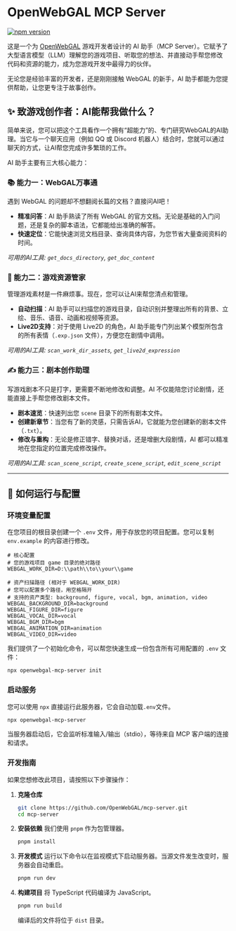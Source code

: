 # OpenWebGAL MCP Server

[![npm version](https://img.shields.io/npm/v/openwebgal-mcp-server.svg)](https://www.npmjs.com/package/openwebgal-mcp-server)

这是一个为 [OpenWebGAL](https://github.com/OpenWebGAL/WebGAL) 游戏开发者设计的 AI 助手（MCP Server）。它赋予了大型语言模型（LLM）理解您的游戏项目、听取您的想法、并直接动手帮您修改代码和资源的能力，成为您游戏开发中最得力的伙伴。

无论您是经验丰富的开发者，还是刚刚接触 WebGAL 的新手，AI 助手都能为您提供帮助，让您更专注于故事创作。

## ✨ 致游戏创作者：AI能帮我做什么？

简单来说，您可以把这个工具看作一个拥有“超能力”的、专门研究WebGAL的AI助理。当它与一个聊天应用（例如 QQ 或 Discord 机器人）结合时，您就可以通过聊天的方式，让AI帮您完成许多繁琐的工作。

AI 助手主要有三大核心能力：

### 📚 能力一：WebGAL万事通

遇到 WebGAL 的问题却不想翻阅长篇的文档？直接问AI吧！

- **精准问答**：AI 助手熟读了所有 WebGAL 的官方文档。无论是基础的入门问题，还是复杂的脚本语法，它都能给出准确的解答。
- **快速定位**：它能快速浏览文档目录、查询具体内容，为您节省大量查阅资料的时间。

*可用的AI工具: `get_docs_directory`, `get_doc_content`*

### 🎨 能力二：游戏资源管家

管理游戏素材是一件麻烦事。现在，您可以让AI来帮您清点和管理。

- **自动扫描**：AI 助手可以扫描您的游戏目录，自动识别并整理出所有的背景、立绘、音乐、语音、动画和视频等资源。
- **Live2D支持**：对于使用 Live2D 的角色，AI 助手能专门列出某个模型所包含的所有表情（`.exp.json` 文件），方便您在剧情中调用。

*可用的AI工具: `scan_work_dir_assets`, `get_live2d_expression`*

### ✍️ 能力三：剧本创作助理

写游戏剧本不只是打字，更需要不断地修改和调整。AI 不仅能陪您讨论剧情，还能直接上手帮您修改剧本文件。

- **剧本速览**：快速列出您 `scene` 目录下的所有剧本文件。
- **创建新章节**：当您有了新的灵感，只需告诉AI，它就能为您创建新的剧本文件（`.txt`）。
- **修改与重构**：无论是修正错字、替换对话，还是增删大段剧情，AI 都可以精准地在您指定的位置完成修改操作。

*可用的AI工具: `scan_scene_script`, `create_scene_script`, `edit_scene_script`*

---

## 🚀 如何运行与配置

### 环境变量配置

在您项目的根目录创建一个 `.env` 文件，用于存放您的项目配置。您可以复制 `env.example` 的内容进行修改。

```.env
# 核心配置
# 您的游戏项目 game 目录的绝对路径
WEBGAL_WORK_DIR=D:\\path\\to\\your\\game

# 资产扫描路径 (相对于 WEBGAL_WORK_DIR)
# 您可以配置多个路径，用空格隔开
# 支持的资产类型: background, figure, vocal, bgm, animation, video
WEBGAL_BACKGROUND_DIR=background
WEBGAL_FIGURE_DIR=figure
WEBGAL_VOCAL_DIR=vocal
WEBGAL_BGM_DIR=bgm
WEBGAL_ANIMATION_DIR=animation
WEBGAL_VIDEO_DIR=video
```

我们提供了一个初始化命令，可以帮您快速生成一份包含所有可用配置的 `.env` 文件：

```bash
npx openwebgal-mcp-server init
```

### 启动服务

您可以使用 `npx` 直接运行此服务器，它会自动加载`.env`文件。

```bash
npx openwebgal-mcp-server
```

当服务器启动后，它会监听标准输入/输出（stdio），等待来自 MCP 客户端的连接和请求。

### 开发指南

如果您想修改此项目，请按照以下步骤操作：

1.  **克隆仓库**
    ```bash
    git clone https://github.com/OpenWebGAL/mcp-server.git
    cd mcp-server
    ```

2.  **安装依赖**
    我们使用 `pnpm` 作为包管理器。
    ```bash
    pnpm install
    ```

3.  **开发模式**
    运行以下命令以在监视模式下启动服务器。当源文件发生改变时，服务器会自动重启。
    ```bash
    pnpm run dev
    ```

4.  **构建项目**
    将 TypeScript 代码编译为 JavaScript。
    ```bash
    pnpm run build
    ```
    编译后的文件将位于 `dist` 目录。

